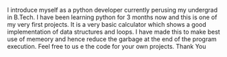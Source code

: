 I introduce myself as a python developer currently perusing my undergrad in B.Tech. I have been learning python for 3 months now and this is one of my very first projects. It is a very basic calculator which shows a good implementation of data structures and loops. I have made this to make best use of memeory and hence reduce the garbage at the end of the program execution.
Feel free to us e the code for your own projects. Thank You

